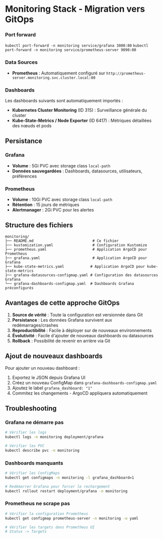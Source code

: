 # Monitoring Stack - Migration vers GitOps

### Port forward
```kubectl port-forward -n monitoring service/grafana 3000:80```
```kubectl port-forward -n monitoring service/prometheus-server 9090:80```

### Data Sources
- **Prometheus** : Automatiquement configuré sur `http://prometheus-server.monitoring.svc.cluster.local:80`

### Dashboards
Les dashboards suivants sont automatiquement importés :
- **Kubernetes Cluster Monitoring** (ID 315) : Surveillance générale du cluster
- **Kube-State-Metrics / Node Exporter** (ID 6417) : Métriques détaillées des nœuds et pods

## Persistance

### Grafana
- **Volume** : 5Gi PVC avec storage class `local-path`
- **Données sauvegardées** : Dashboards, datasources, utilisateurs, préférences

### Prometheus
- **Volume** : 10Gi PVC avec storage class `local-path`  
- **Rétention** : 15 jours de métriques
- **Alertmanager** : 2Gi PVC pour les alertes

## Structure des fichiers

```
monitoring/
├── README.md                           # Ce fichier
├── kustomization.yaml                  # Configuration Kustomize
├── prometheus.yaml                     # Application ArgoCD pour Prometheus
├── grafana.yaml                        # Application ArgoCD pour Grafana
├── kube-state-metrics.yaml            # Application ArgoCD pour kube-state-metrics
├── grafana-datasources-configmap.yaml # Configuration des datasources Grafana
└── grafana-dashboards-configmap.yaml  # Dashboards Grafana préconfigurés
```

## Avantages de cette approche GitOps

1. **Source de vérité** : Toute la configuration est versionnée dans Git
2. **Persistance** : Les données Grafana survivent aux redémarrages/crashes
3. **Reproductibilité** : Facile à déployer sur de nouveaux environnements
4. **Évolutivité** : Facile d'ajouter de nouveaux dashboards ou datasources
5. **Rollback** : Possibilité de revenir en arrière via Git

## Ajout de nouveaux dashboards

Pour ajouter un nouveau dashboard :

1. Exportez le JSON depuis Grafana UI
2. Créez un nouveau ConfigMap dans `grafana-dashboards-configmap.yaml`
3. Ajoutez le label `grafana_dashboard: "1"`
4. Commitez les changements - ArgoCD appliquera automatiquement

## Troubleshooting

### Grafana ne démarre pas
```bash
# Vérifier les logs
kubectl logs -n monitoring deployment/grafana

# Vérifier les PVC
kubectl describe pvc -n monitoring
```

### Dashboards manquants
```bash
# Vérifier les ConfigMaps
kubectl get configmaps -n monitoring -l grafana_dashboard=1

# Redémarrer Grafana pour forcer le rechargement
kubectl rollout restart deployment/grafana -n monitoring
```

### Prometheus ne scrape pas
```bash
# Vérifier la configuration Prometheus
kubectl get configmap prometheus-server -n monitoring -o yaml

# Vérifier les targets dans Prometheus UI
# Status -> Targets
```
